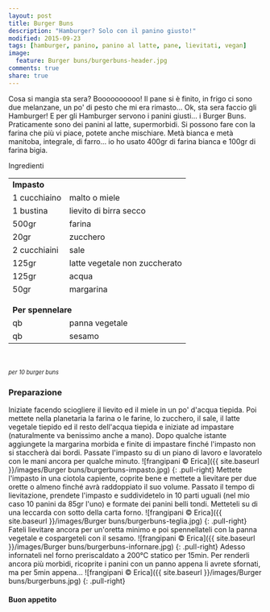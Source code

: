 ```yaml
---
layout: post
title: Burger Buns
description: "Hamburger? Solo con il panino giusto!"
modified: 2015-09-23
tags: [hamburger, panino, panino al latte, pane, lievitati, vegan]
image:
  feature: Burger buns/burgerbuns-header.jpg
comments: true
share: true
---
```


Cosa si mangia sta sera? Boooooooooo! Il pane si è finito, in frigo ci sono due melanzane, un po' di pesto che mi era rimasto... Ok, sta sera faccio gli Hamburger! E per gli Hamburger servono i panini giusti... i Burger Buns. Praticamente sono dei panini al latte, supermorbidi. Si possono fare con la farina che più vi piace, potete anche mischiare. Metà bianca e metà manitoba, integrale, di farro... io ho usato 400gr di farina bianca e 100gr di farina bigia.


<div class="ingredients">
  <div class="ingredients-title">Ingredienti</div>
  <table>
    <tbody>
      <tr>
        <td colspan="2"><b>Impasto</b></td>
      </tr>
      <tr>
        <td>1 cucchiaino</td>
        <td>malto o miele</td>
      </tr>
      <tr>
        <td>1 bustina</td>
        <td>lievito di birra secco</td>
      </tr>
      <tr>
        <td>500gr</td>
        <td>farina</td>
      </tr>
      <tr>
        <td>20gr</td>
        <td>zucchero</td>
      </tr>
      <tr>
        <td>2 cucchiaini</td>
        <td>sale</td>
      </tr>
      <tr>
        <td>125gr</td>
        <td>latte vegetale non zuccherato</td>
      </tr>
      <tr>
        <td>125gr</td>
        <td>acqua</td>
      </tr>
      <tr>
        <td>50gr</td>
        <td>margarina</td>
      </tr>
      <tr style="height: 15px;"></tr>
      <tr>          
        <td colspan="2"><b>Per spennelare</b></td>
      </tr>
      <tr>
        <td>qb</td>
        <td>panna vegetale</td>
      </tr>
      <tr>
        <td>qb</td>
        <td>sesamo</td>
      </tr>
    </tbody>
  </table>
  <br></br>
  <i class="pull-right" style="font-size: 80%;">per 10 burger buns</i>
</div>


<h3>
  <font color="grey">
    <i class="icon-cogs"></i>
  </font> Preparazione
</h3>

Iniziate facendo sciogliere il lievito ed il miele in un po' d'acqua tiepida. Poi mettete nella planetaria la farina o le farine, lo zucchero, il sale, il latte vegetale tiepido ed il resto dell'acqua tiepida e iniziate ad impastare (naturalmente va benissimo anche a mano). Dopo qualche istante aggiungete la margarina morbida e finite di impastare finché l'impasto non si staccherà dai bordi. Passate l'impasto su di un piano di lavoro e lavoratelo con le mani ancora per qualche minuto. 
![frangipani © Erica]({{ site.baseurl }}/images/Burger buns/burgerbuns-impasto.jpg)
{: .pull-right}
Mettete l'impasto in una ciotola capiente, coprite bene e mettete a lievitare per due orette o almeno finché avrà raddoppiato il suo volume. Passato il tempo di lievitazione, prendete l'impasto e suddividetelo in 10 parti uguali (nel mio caso 10 panini da 85gr l'uno) e formate dei panini belli tondi. Metteteli su di una leccarda con sotto della carta forno.
![frangipani © Erica]({{ site.baseurl }}/images/Burger buns/burgerbuns-teglia.jpg)
{: .pull-right}
Fateli lievitare ancora per un'oretta minimo e poi spennellateli con la panna vegetale e cospargeteli con il sesamo.
![frangipani © Erica]({{ site.baseurl }}/images/Burger buns/burgerbuns-infornare.jpg)
{: .pull-right}
Adesso infornateli nel forno preriscaldato a 200°C statico per 15min. Per renderli ancora più morbidi, ricoprite i panini con un panno appena li avrete sfornati, ma per 5min appena...
![frangipani © Erica]({{ site.baseurl }}/images/Burger buns/burgerbuns.jpg)
{: .pull-right}

<h4>Buon appetito
  <font color="red">
    <i class="icon-smile"></i>
  </font>
</h4>
